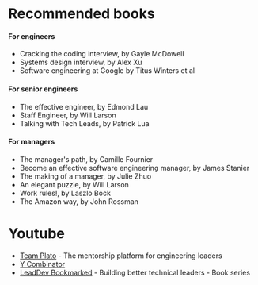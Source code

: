 # Recommended books

#### For engineers

- Cracking the coding interview, by Gayle McDowell
- Systems design interview, by Alex Xu
- Software engineering at Google by Titus Winters et al

#### For senior engineers

- The effective engineer, by Edmond Lau
- Staff Engineer, by Will Larson
- Talking with Tech Leads, by Patrick Lua

#### For managers

- The manager's path, by Camille Fournier
- Become an effective software engineering manager, by James Stanier
- The making of a manager, by Julie Zhuo
- An elegant puzzle, by Will Larson
- Work rules!, by Laszlo Bock
- The Amazon way, by John Rossman

# Youtube

- [Team Plato](https://www.youtube.com/channel/UCregUqyFV0bUb7unzWInNcA) - The mentorship platform for engineering leaders
- [Y Combinator](https://www.youtube.com/c/ycombinator)
- [LeadDev Bookmarked](https://www.youtube.com/playlist?list=PLBzScQzZ83I9lAbrBEmVUPMkwv4qVR0zY) - Building better technical leaders - Book series
